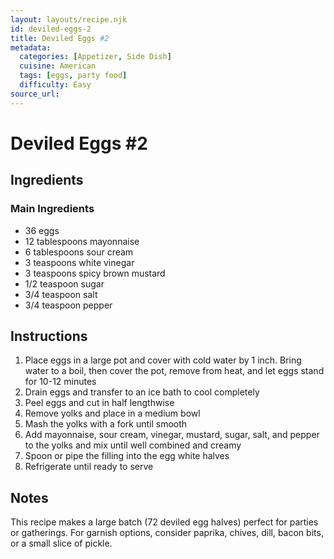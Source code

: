 ```yaml
---
layout: layouts/recipe.njk
id: deviled-eggs-2
title: Deviled Eggs #2
metadata:
  categories: [Appetizer, Side Dish]
  cuisine: American
  tags: [eggs, party food]
  difficulty: Easy
source_url: 
---
```


# Deviled Eggs #2

## Ingredients

### Main Ingredients
- 36 eggs
- 12 tablespoons mayonnaise
- 6 tablespoons sour cream
- 3 teaspoons white vinegar
- 3 teaspoons spicy brown mustard
- 1/2 teaspoon sugar
- 3/4 teaspoon salt
- 3/4 teaspoon pepper

## Instructions

1. Place eggs in a large pot and cover with cold water by 1 inch. Bring water to a boil, then cover the pot, remove from heat, and let eggs stand for 10-12 minutes
2. Drain eggs and transfer to an ice bath to cool completely
3. Peel eggs and cut in half lengthwise
4. Remove yolks and place in a medium bowl
5. Mash the yolks with a fork until smooth
6. Add mayonnaise, sour cream, vinegar, mustard, sugar, salt, and pepper to the yolks and mix until well combined and creamy
7. Spoon or pipe the filling into the egg white halves
8. Refrigerate until ready to serve

## Notes
This recipe makes a large batch (72 deviled egg halves) perfect for parties or gatherings. For garnish options, consider paprika, chives, dill, bacon bits, or a small slice of pickle.
